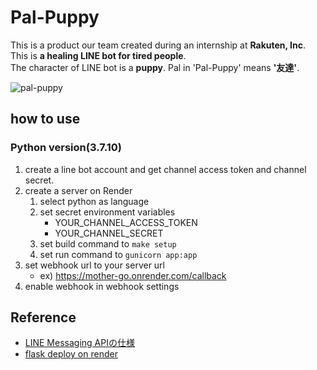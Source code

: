 # Pal-Puppy
This is a product our team created during an internship at **Rakuten, Inc**.  
This is **a healing LINE bot for tired people**.  
The character of LINE bot is a **puppy**.
Pal in 'Pal-Puppy' means **'友達'**.


![pal-puppy](https://user-images.githubusercontent.com/83711779/195744061-46eaf15c-5a85-48c7-aea1-8272c8984e52.png)




## how to use

### Python version(3.7.10)
1. create a line bot account and get channel access token and channel secret.
2. create a server on Render
   1. select python as language
   2. set secret environment variables
      - YOUR_CHANNEL_ACCESS_TOKEN
      - YOUR_CHANNEL_SECRET
   3. set build command to `make setup`
   4. set run command to `gunicorn app:app`
3. set webhook url to your server url
   - ex) https://mother-go.onrender.com/callback
4. enable webhook in webhook settings



## Reference

- [LINE Messaging APIの仕様](https://developers.line.biz/ja/reference/messaging-api/)
- [flask deploy on render](https://render.com/docs/deploy-flask)
